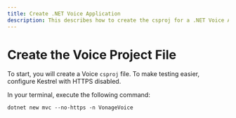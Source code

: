```yaml
---
title: Create .NET Voice Application
description: This describes how to create the csproj for a .NET Voice Application.
---
```


# Create the Voice Project File

To start, you will create a Voice `csproj` file. To make testing easier, configure Kestrel with HTTPS disabled.

In your terminal, execute the following command:

```shell
dotnet new mvc --no-https -n VonageVoice
```

